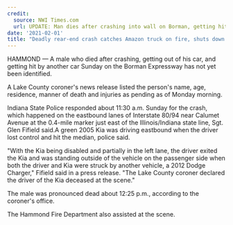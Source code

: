 ```yaml
---
credit:
  source: NWI Times.com
  url: UPDATE: Man dies after crashing into wall on Borman, getting hit by another car, officials say
date: '2021-02-01'
title: "Deadly rear-end crash catches Amazon truck on fire, shuts down SH 71 near Montopolis"
---
```

HAMMOND — A male who died after crashing, getting out of his car, and getting hit by another car Sunday on the Borman Expressway has not yet been identified.

A Lake County coroner's news release listed the person's name, age, residence, manner of death and injuries as pending as of Monday morning.

Indiana State Police responded about 11:30 a.m. Sunday for the crash, which happened on the eastbound lanes of Interstate 80/94 near Calumet Avenue at the 0.4-mile marker just east of the Illinois/Indiana state line, Sgt. Glen Fifield said.A green 2005 Kia was driving eastbound when the driver lost control and hit the median, police said.

"With the Kia being disabled and partially in the left lane, the driver exited the Kia and was standing outside of the vehicle on the passenger side when both the driver and Kia were struck by another vehicle, a 2012 Dodge Charger," Fifield said in a press release. "The Lake County coroner declared the driver of the Kia deceased at the scene."

The male was pronounced dead about 12:25 p.m., according to the coroner's office.

The Hammond Fire Department also assisted at the scene.

